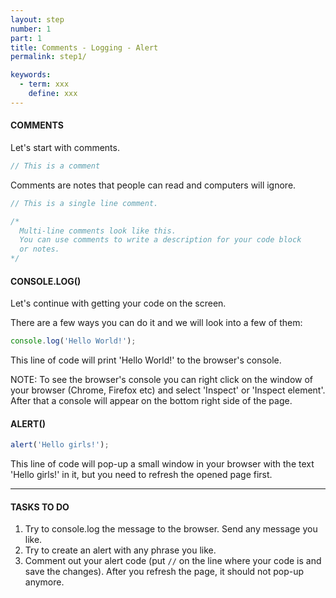 ```yaml
---
layout: step
number: 1
part: 1
title: Comments - Logging - Alert
permalink: step1/

keywords:
  - term: xxx
    define: xxx
---
```

#### COMMENTS 
Let's start with comments.

```javascript
// This is a comment
```
Comments are notes that people can read and computers will ignore.

```javascript
// This is a single line comment.
```

```javascript
/*
  Multi-line comments look like this.
  You can use comments to write a description for your code block 
  or notes. 
*/
```
#### CONSOLE.LOG()

Let's continue with getting your code on the screen.

There are a few ways you can do it and we will look into a few of them:

```javascript
console.log('Hello World!');
```

This line of code will print 'Hello World!' to the browser's console.

NOTE: To see the browser's console you can right click on the window of your
browser (Chrome, Firefox etc) and select 'Inspect' or 'Inspect element'.
After that a console will appear on the bottom right side of the page.

#### ALERT()

```javascript
alert('Hello girls!');
```
This line of code will pop-up a small window in your browser with the text
'Hello girls!' in it, but you need to refresh the opened page first.

----

#### TASKS TO DO

1. Try to console.log the message to the browser. Send any message you like.
2. Try to create an alert with any phrase you like.
3. Comment out your alert code  (put `//` on the line where your code is and save the changes). After you refresh the page, it should not pop-up anymore.